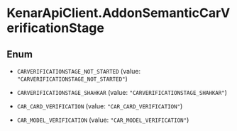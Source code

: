 # KenarApiClient.AddonSemanticCarVerificationStage

## Enum


* `CARVERIFICATIONSTAGE_NOT_STARTED` (value: `"CARVERIFICATIONSTAGE_NOT_STARTED"`)

* `CARVERIFICATIONSTAGE_SHAHKAR` (value: `"CARVERIFICATIONSTAGE_SHAHKAR"`)

* `CAR_CARD_VERIFICATION` (value: `"CAR_CARD_VERIFICATION"`)

* `CAR_MODEL_VERIFICATION` (value: `"CAR_MODEL_VERIFICATION"`)


